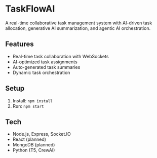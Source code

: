 # TaskFlowAI
A real-time collaborative task management system with AI-driven task allocation, generative AI summarization, and agentic AI orchestration.

## Features
- Real-time task collaboration with WebSockets
- AI-optimized task assignments
- Auto-generated task summaries
- Dynamic task orchestration

## Setup
1. Install: `npm install`
2. Run: `npm start`

## Tech
- Node.js, Express, Socket.IO
- React (planned)
- MongoDB (planned)
- Python (T5, CrewAI)